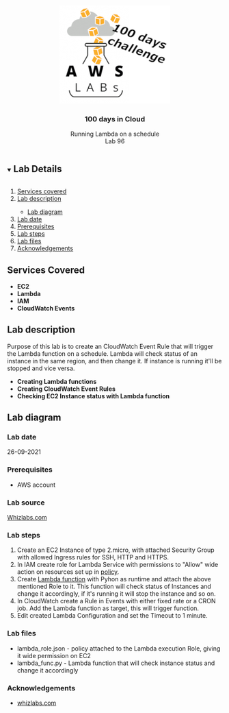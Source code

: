<br />
<p align="center">
  <a href="https://github.com/CloudedThings/100-Days-in-Cloud">
    <img src="/images/aws-labs-logo.png" alt="Logo" width="260" height="228">
  </a>

  <h3 align="center">100 days in Cloud</h3>

  <p align="center">
    Running Lambda on a schedule
    <br />
    Lab 96
    <br />
  </p>
</p>

<details open="open">
  <summary><h2 style="display: inline-block">Lab Details</h2></summary>
  <ol>
    <li><a href="#services-covered">Services covered</a>
    <li><a href="#lab-description">Lab description</a></li>
      <ul>
        <li><a href="#lab-diagram">Lab diagram</a></li>
      </ul>
    </li>
    <li><a href="#lab-date">Lab date</a></li>
    <li><a href="#prerequisites">Prerequisites</a></li>    
    <li><a href="#lab-steps">Lab steps</a></li>
    <li><a href="#lab-files">Lab files</a></li>
    <li><a href="#acknowledgements">Acknowledgements</a></li>
  </ol>
</details>

## Services Covered
* **EC2**
* **Lambda**
* **IAM**
* **CloudWatch Events**

## Lab description
Purpose of this lab is to create an CloudWatch Event Rule that will trigger the Lambda function on a schedule. Lambda will check status of an instance in the same region, and then change it. If instance is running it'll be stopped and vice versa.
* **Creating Lambda functions**
* **Creating CloudWatch Event Rules**
* **Checking EC2 Instance status with Lambda function**

## Lab diagram


### Lab date
26-09-2021

### Prerequisites
* AWS account

### Lab source
[Whizlabs.com](https://play.whizlabs.com/site/task_details?lab_type=1&task_id=132&quest_id=36)

### Lab steps
1. Create an EC2 Instance of type 2.micro, with attached Security Group with allowed Ingress rules for SSH, HTTP and HTTPS.
2. In IAM create role for Lambda Service with permissions to "Allow" wide action on resources set up in [policy]().
3. Create [Lambda function]() with Pyhon as runtime and attach the above mentioned Role to it. This function will check status of Instances and change it accordingly, if it's running it will stop the instance and so on.
4. In CloudWatch create a Rule in Events with either fixed rate or a CRON job. Add the Lambda function as target, this will trigger function.
5. Edit created Lambda Configuration and set the Timeout to 1 minute. 
 
### Lab files
* lambda_role.json - policy attached to the Lambda execution Role, giving it wide permission on EC2
* lambda_func.py - Lambda function that will check instance status and change it accordingly

### Acknowledgements
* [whizlabs.com](https://www.whizlabs.com/)